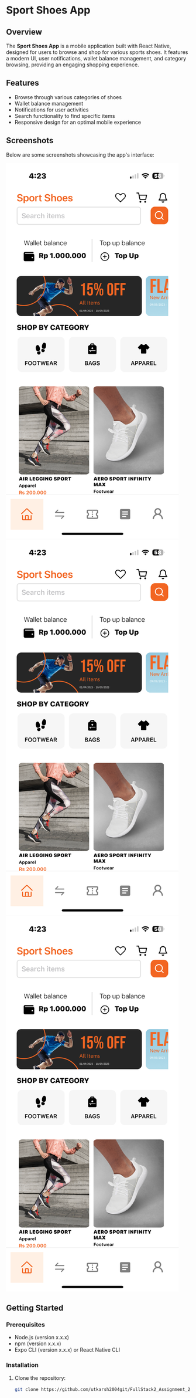 # Sport Shoes App

## Overview
The **Sport Shoes App** is a mobile application built with React Native, designed for users to browse and shop for various sports shoes. It features a modern UI, user notifications, wallet balance management, and category browsing, providing an engaging shopping experience.

## Features
- Browse through various categories of shoes
- Wallet balance management
- Notifications for user activities
- Search functionality to find specific items
- Responsive design for an optimal mobile experience

## Screenshots
Below are some screenshots showcasing the app's interface:

![HOME](assets/readMePhotos/home.png) 
![WISHLIST](assets/readMePhotos/home.png) 
![NOTIFICATION](assets/readMePhotos/home.png) 

## Getting Started

### Prerequisites
- Node.js (version x.x.x)
- npm (version x.x.x)
- Expo CLI (version x.x.x) or React Native CLI

### Installation
1. Clone the repository:
   ```bash
   git clone https://github.com/utkarsh2004git/FullStack2_Assignment_2.git
